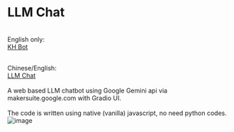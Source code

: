 # LLM Chat<br>
<br>
English only:<br>
<a href='https://wingsmaker.github.io/Github/khbot.html'>KH Bot</a><br>
<br>

Chinese/English:<br>
<a href='https://wingsmaker.github.io/Github/llm_chat.html'>LLM Chat</a><br>
<br>
A web based LLM chatbot using Google Gemini api via makersuite.google.com
with Gradio UI.<br>
<br>
The code is written using native (vanilla) javascript, no need python codes.<br>
![image](https://github.com/WingsMaker/llm_chat/assets/32192638/713fae71-9e36-4a72-b6ca-495ac6735a82)<br>
